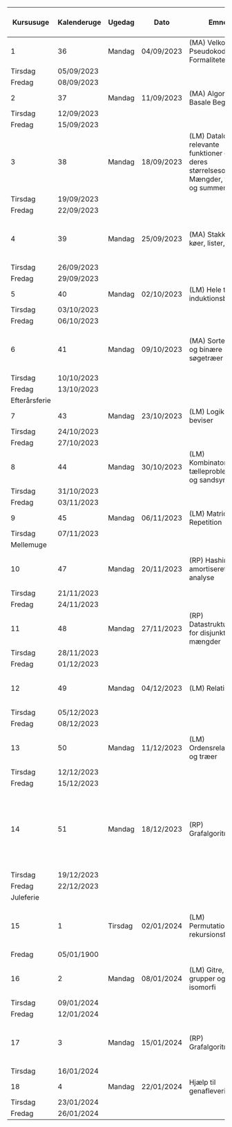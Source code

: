 | Kursusuge  |  Kalenderuge  |  Ugedag  |  Dato  |  Emne  |  Pensum  |  Afleveringsopgave (deadline onsdag kl. 21:59)
| --- | --- | --- | --- | --- | --- | ---
| 1  |  36  |  Mandag  |  04/09/2023  |  (MA) Velkomst, Pseudokode og Formaliteter  |  CLRS: preface + kap. 1  |  
| Tirsdag  |  05/09/2023
| Fredag  |  08/09/2023
| 2  |  37  |  Mandag  |  11/09/2023  |  (MA) Algoritmer, Basale Begreber  |  CLRS: kap. 1 og 2  |  1/g
| Tirsdag  |  12/09/2023
| Fredag  |  15/09/2023
| 3  |  38  |  Mandag  |  18/09/2023  |  (LM) Datalogisk relevante funktioner og deres størrelsesorden. Mængder, følger og summer.   |  Udleveret materiale, CLRS: dele af kap. 3 KBR: 1.1-1.3  |  2/i
| Tirsdag  |  19/09/2023
| Fredag  |  22/09/2023
| 4  |  39  |  Mandag  |  25/09/2023  |  (MA) Stakke, køer, lister, hobe  |  CLRS: Udvalgte dele af kap. 10 og 6  |  3/g
| Tirsdag  |  26/09/2023
| Fredag  |  29/09/2023
| 5  |  40  |  Mandag  |  02/10/2023  |  (LM) Hele tal, induktionsbeviser  |  KBR: 1.4 og 2.4  |  4/g
| Tirsdag  |  03/10/2023
| Fredag  |  06/10/2023
| 6  |  41  |  Mandag  |  09/10/2023  |  (MA) Sortering og binære søgetræer  |  CLRS: Udvalgte dele af kap. 8 og 12  |  5/g
| Tirsdag  |  10/10/2023
| Fredag  |  13/10/2023
| Efterårsferie
| 7  |  43  |  Mandag  |  23/10/2023  |  (LM) Logik og beviser  |  KBR: Kapitel 2  |  
| Tirsdag  |  24/10/2023  |  
| Fredag  |  27/10/2023  |  
| 8  |  44  |  Mandag  |  30/10/2023  |  (LM) Kombinatorik, tælleproblemer og sandsynlighed  |  KBR: Kapitel 3  |  6/i
| Tirsdag  |  31/10/2023
| Fredag  |  03/11/2023
| 9  |  45  |  Mandag  |  06/11/2023  |  (LM) Matricer + Repetition  |  KBR 1.5  |  
| Tirsdag  |  07/11/2023
| Mellemuge
| 10  |  47  |  Mandag  |  20/11/2023  |  (RP) Hashing og amortiseret analyse  |  CLRS: Dele af kap. 11 og 17  |  
| Tirsdag  |  21/11/2023
| Fredag  |  24/11/2023
| 11  |  48  |  Mandag  |  27/11/2023  |  (RP) Datastrukturer for disjunkte mængder  |  CLRS: Dele af kap. 21  |  7/g
| Tirsdag  |  28/11/2023
| Fredag  |  01/12/2023
| 12  |  49  |  Mandag  |  04/12/2023  |  (LM) Relationer  |  KBR: Kapitel 4 og afsnit 5.1  |  8/g
| Tirsdag  |  05/12/2023
| Fredag  |  08/12/2023
| 13  |  50  |  Mandag  |  11/12/2023  |  (LM) Ordensrelationer og træer  |  KBR: Afsnit 6.1, 6.2, 7.1, 7.2, 8.1  |  9/i
| Tirsdag  |  12/12/2023
| Fredag  |  15/12/2023
| 14  |  51  |  Mandag  |  18/12/2023  |  (RP) Grafalgoritmer 1  |  CLRS 22.1-22.3 indtil 'Properties of depth-first search' s. 606, 22.4, 22.5  |  10/g
| Tirsdag  |  19/12/2023
| Fredag  |  22/12/2023
| Juleferie
| 15  |  1  |  Tirsdag  |  02/01/2024  |  (LM) Permutationer, rekursionsformler  |  KBR: Afsnit 3.5 og 5.4. CLRS:4.4-4.5  |  11/g
| Fredag  |  05/01/1900
| 16  |  2  |  Mandag  |  08/01/2024  |  (LM) Gitre, grupper og isomorfi  |  KBR: Afsnit 6.3-6.4, 9.1-9.4  |  12/g
| Tirsdag  |  09/01/2024
| Fredag  |  12/01/2024
| 17  |  3  |  Mandag  |  15/01/2024  |  (RP) Grafalgoritmer 2  |  CLRS kap. 23, kap. 24 intro (s. 643-650) + 24.3  |  
| Tirsdag  |  16/01/2024
| 18  |  4  |  Mandag  |  22/01/2024  |  Hjælp til genafleveringer  |    |  
| Tirsdag  |  23/01/2024
| Fredag  |  26/01/2024
